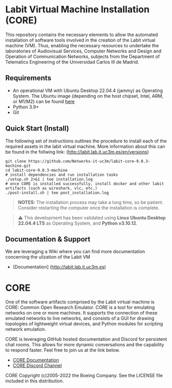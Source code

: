 # Labit Virtual Machine Installation (CORE)
This repository contains the necessary elements to allow the automated installation of software tools involved in the creation of the Labit virtual machine (VM). Thus, enabling the necessary resources to undertake the laboratories of Audiovisual Services, Computer Networks and Design and Operation of Communication Networks, subjects from the Department of Telematics Engineering of the Universidad Carlos III de Madrid.

## Requirements
* An operational VM with Ubuntu Desktop 22.04.4 (jammy) as Operating System. The Ubuntu image (depending on the host chipset, Intel, ARM, or M1/M2) can be found [here](https://cdimage.ubuntu.com/jammy/daily-live/current/)
* Python 3.9+
* Git

## Quick Start (Install)

The following set of instructions outlines the procedure to install each of the required assets in the labit virtual machine. More information
about this can be found in the follwing link: (http://labit.lab.it.uc3m.es/en/versions) 

```shell
git clone https://github.com/Networks-it-uc3m/labit-core-9.0.3-machine.git
cd labit-core-9.0.3-machine
# install dependencies and run installation tasks
./setup.sh 2>&1 | tee installation.log
# once CORE is installed successfully, install docker and other labit artifacts (such as wireshark, vlc, etc.)
./post-install.sh | tee post_installation.log
```
> **NOTES:** 
> The installation process may take a long time, so be patient. Consider restarting the computer once the installation is complete.

> :warning: This development has been validated using **Linux Ubuntu Desktop 22.04.4 LTS** as Operating System, and **Python v3.10.12**. 

## Documentation & Support
We are leveraging a Wiki where you can find more documentation concerning the ulization of the Labit VM

* [Documentation] (http://labit.lab.it.uc3m.es)




# CORE
One of the software artifacts comprised by the Labit virtual machine is CORE: Common Open Research Emulator. CORE is a tool for emulating
networks on one or more machines. It supports the connection of these emulated networks to live networks, and consists of a GUI for drawing
topologies of lightweight virtual devices, and Python modules for scripting network emulation.

CORE is leveraging GitHub hosted documentation and Discord for persistent
chat rooms. This allows for more dynamic conversations and the
capability to respond faster. Feel free to join us at the link below.

* [CORE Documentation](https://coreemu.github.io/core/)
* [CORE Discord Channel](https://discord.gg/AKd7kmP)

CORE Copyright (c)2005-2022 the Boeing Company. See the LICENSE file included in this distribution.
